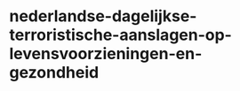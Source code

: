nederlandse-dagelijkse-terroristische-aanslagen-op-levensvoorzieningen-en-gezondheid
====================================================================================
 

